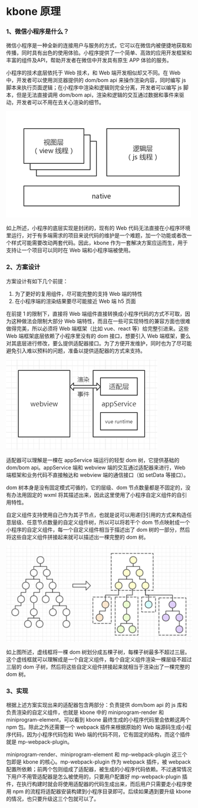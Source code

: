 # kbone 原理

### 1、微信小程序是什么？

微信小程序是一种全新的连接用户与服务的方式，它可以在微信内被便捷地获取和传播，同时具有出色的使用体验。小程序提供了一个简单、高效的应用开发框架和丰富的组件及API，帮助开发者在微信中开发具有原生 APP 体验的服务。

小程序的技术底层依托于 Web 技术，和 Web 端开发相似却又不同。在 Web 中，开发者可以使用浏览器提供的 dom/bom api 来操作渲染内容，同时编写 js 脚本来执行页面逻辑；在小程序中渲染和逻辑则完全分离，开发者可以编写 js 脚本，但是无法直接调用 dom/bom api，渲染和逻辑的交互通过数据和事件来驱动，开发者可以不用在去关心渲染的细节。

![img](./images/01.11cd5f0e.jpg)

如上所述，小程序的底层实现是封闭的，现有的 Web 代码无法直接在小程序环境里运行，对于有多端需求的项目来说代码的维护是一个难题，加一个功能或者改一个样式可能需要改动两套代码。因此，kbone 作为一套解决方案应运而生，用于支持让一个项目可以同时在 Web 端和小程序端被使用。

### 2、方案设计

方案设计有如下几个前提：

1. 为了更好的复用组件，尽可能完整的支持 Web 端的特性
2. 在小程序端的渲染结果要尽可能接近 Web 端 h5 页面

在前提 1 的限制下，直接将 Web 端组件直接转换成小程序代码的方式不可取，因为这种做法会限制大部分 Web 端特性，而且在一些可实现特性的兼容方面也很难做得完美，所以必须将 Web 端框架（比如 vue、react 等）给完整引进来。这些 Web 端框架底层依赖了小程序里没有的 dom 接口，想要引入 Web 端框架，要么对其底层进行修改，要么提供适配器接口。为了方便开发维护，同时也为了尽可能避免引入难以预料的问题，准备以提供适配器的方式来支持。

![img](./images/downloads.png)

适配器可以理解是一棵在 appService 端运行的轻型 dom 树，它提供基础的 dom/bom api。appService 端和 webview 端的交互通过适配器来进行，Web 端框架和业务代码不直接触达和 webview 端的通信接口（如 setData 等接口）。

dom 树本身是没有固定模式可循的，它的层级、dom 节点数量都是不固定的，没有办法用固定的 wxml 将其描述出来，因此这里使用了小程序自定义组件的自引用特性。

自定义组件支持使用自己作为其子节点，也就是说可以用递归引用的方式来构造任意层级、任意节点数量的自定义组件树，所以可以将若干个 dom 节点映射成一个小程序的自定义组件，每一个自定义组件相当于描述出了 dom 树的一部分，然后将这些自定义组件拼接起来就可以描述出一棵完整的 dom 树。

![img](./images/03.6d731e9c.jpg)

如上图所述，虚线框将一棵 dom 树划分成五棵子树，每棵子树最多不超过三层。这个虚线框就可以理解成是一个自定义组件，每个自定义组件渲染一棵层级不超过三层的 dom 子树，然后将这些自定义组件拼接起来就相当于渲染出了一棵完整的 dom 树。

### 3、实现

根据上述方案实现出来的适配器包含两部分：负责提供 dom/bom api 的 js 库和负责渲染的自定义组件，也就是 kbone 中的 miniprogram-render 和 miniprogram-element，可以看到 kbone 最终生成的小程序代码里会依赖这两个 npm 包。除此之外还需要一个 webpack 插件来根据原始的 Web 端源码生成小程序代码，因为小程序代码包和 Web 端的代码不同，它有固定的结构，而这个插件就是 mp-webpack-plugin。

miniprogram-render、miniprogram-element 和 mp-webpack-plugin 这三个包即是 kbone 的核心。mp-webpack-plugin 作为 webpack 插件，被 webpack 配置所依赖；前两个包则组成了适配器，被生成的小程序代码依赖。不过通常情况下用户不用管适配器是怎么被使用的，只要用户配置好 mp-webpack-plugin 插件，在执行构建时就会将使用适配器的代码生成出来，而后用户只需要走小程序使用 npm 的流程将适配器安装构建到小程序目录即可。后续如果遇到要升级 kbone 的情况，也只要升级这三个包就可以了。